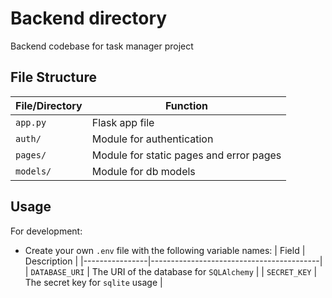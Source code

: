 # Backend directory
Backend codebase for task manager project


## File Structure
| File/Directory | Function                                |
|----------------|-----------------------------------------|
| `app.py`       | Flask app file                          |
| `auth/`        | Module for authentication               |
| `pages/`       | Module for static pages and error pages |
| `models/`      | Module for db models                    |

## Usage
For development:
* Create your own `.env` file with the following variable names:
    | Field          | Description                              |
    |----------------|------------------------------------------|
    | `DATABASE_URI` | The URI of the database for `SQLAlchemy` |
    | `SECRET_KEY`   | The secret key for `sqlite` usage        |